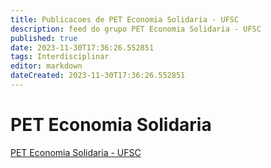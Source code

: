 ```yaml
---
title: Publicacoes de PET Economia Solidaria - UFSC
description: feed do grupo PET Economia Solidaria - UFSC
published: true
date: 2023-11-30T17:36:26.552851
tags: Interdisciplinar
editor: markdown
dateCreated: 2023-11-30T17:36:26.552851
---
```


# PET Economia Solidaria
[PET Economia Solidaria - UFSC](/grupo/277PETEconomiaSolidariaUFSC.md)